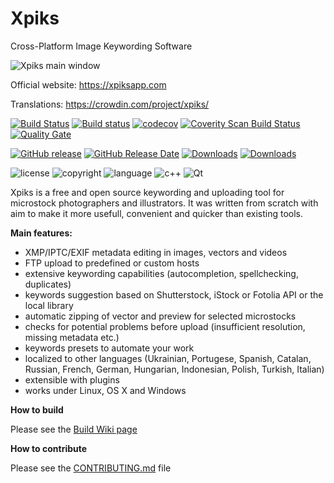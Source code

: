Xpiks
=====

Cross-Platform Image Keywording Software

![Xpiks main window](https://raw.githubusercontent.com/Ribtoks/xpiks/master/assets/xpiks-main-window.png)

Official website: https://xpiksapp.com

Translations: https://crowdin.com/project/xpiks/

[![Build Status](https://travis-ci.org/ribtoks/xpiks.svg?branch=master)](https://travis-ci.org/ribtoks/xpiks)
[![Build status](https://ci.appveyor.com/api/projects/status/m4warfr2xl8ago5s/branch/master?svg=true)](https://ci.appveyor.com/project/Ribtoks/xpiks/branch/master)
[![codecov](https://codecov.io/gh/ribtoks/xpiks/branch/master/graph/badge.svg)](https://codecov.io/gh/ribtoks/xpiks)
<a href="https://scan.coverity.com/projects/xpiks-qt">
  <img alt="Coverity Scan Build Status"
       src="https://scan.coverity.com/projects/8498/badge.svg"/>
</a>
[![Quality Gate](https://sonarcloud.io/api/badges/gate?key=ribtoks-xpiks-qt%3Asonarqube)](https://sonarcloud.io/dashboard/index/ribtoks-xpiks-qt%3Asonarqube)

[![GitHub release](https://img.shields.io/github/release/ribtoks/xpiks.svg)](https://github.com/ribtoks/xpiks/releases)
[![GitHub Release Date](https://img.shields.io/github/release-date/ribtoks/xpiks.svg)](https://github.com/ribtoks/xpiks/releases)
[![Downloads](https://img.shields.io/github/downloads/ribtoks/xpiks/latest/total.svg)](https://github.com/ribtoks/xpiks/releases)
[![Downloads](https://img.shields.io/github/downloads/ribtoks/xpiks/total.svg)](https://github.com/ribtoks/xpiks/releases)

![license](https://img.shields.io/badge/license-MIT-blue.svg)
![copyright](https://img.shields.io/badge/%C2%A9-Taras_Kushnir-blue.svg)
![language](https://img.shields.io/badge/language-c++-blue.svg)
![c++](https://img.shields.io/badge/std-c++11-blue.svg) 
![Qt](https://img.shields.io/badge/Qt-5-blue.svg)

Xpiks is a free and open source keywording and uploading tool for microstock photographers and illustrators. It was written from scratch with aim to make it more usefull, convenient and quicker than existing tools.

**Main features:**

- XMP/IPTC/EXIF metadata editing in images, vectors and videos
- FTP upload to predefined or custom hosts
- extensive keywording capabilities (autocompletion, spellchecking, duplicates)
- keywords suggestion based on Shutterstock, iStock or Fotolia API or the local library
- automatic zipping of vector and preview for selected microstocks
- checks for potential problems before upload (insufficient resolution, missing metadata etc.)
- keywords presets to automate your work
- localized to other languages (Ukrainian, Portugese, Spanish, Catalan, Russian, French, German, Hungarian, Indonesian, Polish, Turkish, Italian) 
- extensible with plugins
- works under Linux, OS X and Windows

**How to build**

Please see the [Build Wiki page](https://github.com/ribtoks/xpiks/wiki/Build-instructions)

**How to contribute**

Please see the [CONTRIBUTING.md](https://github.com/ribtoks/xpiks/blob/master/CONTRIBUTING.md) file
